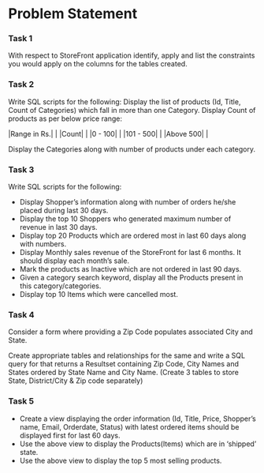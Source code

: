 # Problem Statement

### Task 1
With respect to StoreFront application identify, apply and list the constraints you would apply on the columns for the tables created.


### Task 2
Write SQL scripts for the following:
Display the list of products (Id, Title, Count of Categories) which fall in more than one Category.
Display Count of products as per below price range:

|Range in Rs.| |
|Count| |
|0 - 100| |
|101 - 500| |
|Above 500| |

Display the Categories along with number of products under each category.

### Task 3
Write SQL scripts for the following:

- Display Shopper’s information along with number of orders he/she placed during last 30 days.
- Display the top 10 Shoppers who generated maximum number of revenue in last 30 days.
- Display top 20 Products which are ordered most in last 60 days along with numbers.
- Display Monthly sales revenue of the StoreFront for last 6 months. It should display each month’s sale.
- Mark the products as Inactive which are not ordered in last 90 days.
- Given a category search keyword, display all the Products present in this category/categories. 
- Display top 10 Items which were cancelled most.

### Task 4
Consider a form where providing a Zip Code populates associated City and
State. 

Create appropriate tables and relationships for the same and write a SQL query for that returns a Resultset containing Zip Code, City Names and States ordered by State Name and City Name. (Create 3 tables to store State, District/City & Zip code separately)

### Task 5
- Create a view displaying the order information (Id, Title, Price, Shopper’s name, Email, Orderdate, Status) with latest ordered items should be displayed first for last 60 days.
- Use the above view to display the Products(Items) which are in ‘shipped’ state.
- Use the above view to display the top 5 most selling products.


